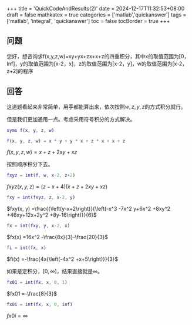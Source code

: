 +++
title = 'QuickCodeAndResults(2)'
date = 2024-12-17T11:32:53+08:00
draft = false
mathkatex = true
categories = ['matlab','quickanswer']
tags = ['matlab', 'integral', 'quickanswer']
toc = false
tocBorder = true
+++


## 问题
您好，想咨询求f(x,y,z,w)=xy+yx+zx+x+z的四重积分，其中x的取值范围为[0，Inf]，y的取值范围为[x-2，x]，z的取值范围为[x-2，y]，w的取值范围为[x-2，z+2]的程序


## 回答
这道题看起来非常简单，用手都能算出来，依次按照$w, z, y, z$的方式积分就行。

但是我们更加通用一点。考虑采用符号积分的方式解决。


```matlab
syms f(x, y, z, w)
```


```matlab
f(x, y, z, w) = x * y + y * x + z * x + x + z
```




$f(x, y, z, w) =x+z+2xy+xz$



按照顺序积分下去。


```matlab
fxyz = int(f, w, x-2, z+2)
```




$fxyz(x, y, z) ={\left(z-x+4\right)}{\left(x+z+2xy+xz\right)}$




```matlab
fxy = int(fxyz, z, x-2, y)
```




$fxy(x, y) =\frac{{\left(y-x+2\right)}{\left(-x^3 -7x^2 y+6x^2 +8xy^2 +46xy+12x+2y^2 +8y-16\right)}}{6}$




```matlab
fx = int(fxy, y, x-2, x)
```




$fx(x) =16x^2 -\frac{8x}{3}-\frac{20}{3}$




```matlab
fi = int(fx, x)
```




$fi(x) =-\frac{4x{\left(-4x^2 +x+5\right)}}{3}$



如果是定积分，$[0, \infty]$，结果直接就是$\infty$。


```matlab
fx01 = int(fx, x, 0, 1)
```




$fx01 =-\frac{8}{3}$




```matlab
fx0i = int(fx, x, 0, inf)
```




$fx0i =\infty$


